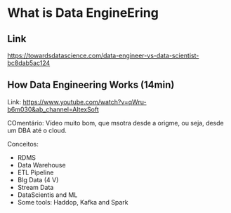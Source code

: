 # What is Data EngineEring

## Link

https://towardsdatascience.com/data-engineer-vs-data-scientist-bc8dab5ac124

## How Data Engineering Works (14min)

Link: https://www.youtube.com/watch?v=qWru-b6m030&ab_channel=AltexSoft

COmentário: Vídeo muito bom, que msotra desde a origme, ou seja, desde um DBA até o cloud.

Conceitos:
+ RDMS
+ Data Warehouse
+ ETL Pipeline
+ BIg Data (4 V)
+ Stream Data
+ DataScientis and ML
+ Some tools: Haddop, Kafka and Spark

##



